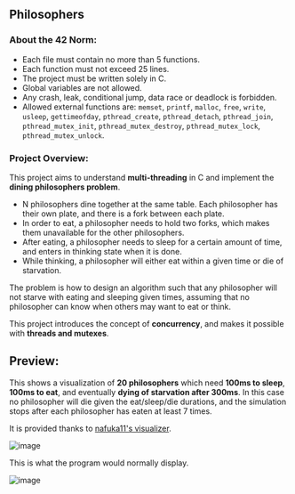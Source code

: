 ## Philosophers
### About the 42 Norm:
- Each file must contain no more than 5 functions.
- Each function must not exceed 25 lines.
- The project must be written solely in C.
- Global variables are not allowed.
- Any crash, leak, conditional jump, data race or deadlock is forbidden.
- Allowed external functions are: `memset`, `printf`, `malloc`, `free`, `write`,
                                  `usleep`, `gettimeofday`, `pthread_create`,
                                  `pthread_detach`, `pthread_join`, `pthread_mutex_init`,
                                  `pthread_mutex_destroy`, `pthread_mutex_lock`,
                                  `pthread_mutex_unlock`.

### Project Overview:
This project aims to understand **multi-threading** in C and implement the **dining philosophers problem**.

- N philosophers dine together at the same table. Each philosopher has their own plate, and there is a fork between each plate.
- In order to eat, a philosopher needs to hold two forks, which makes them unavailable for the other philosophers.
- After eating, a philosopher needs to sleep for a certain amount of time, and enters in thinking state when it is done.
- While thinking, a philosopher will either eat within a given time or die of starvation.

The problem is how to design an algorithm such that any philosopher will not starve with eating and sleeping given times, assuming that no philosopher can know when others may want to eat or think.

This project introduces the concept of **concurrency**, and makes it possible with **threads and mutexes**.

## Preview:

This shows a visualization of **20 philosophers** which need **100ms to sleep**, **100ms to eat**, and eventually **dying of starvation after 300ms**.
In this case no philosopher will die given the eat/sleep/die durations, and the simulation stops after each philosopher has eaten at least 7 times.

It is provided thanks to [nafuka11's visualizer](https://nafuka11.github.io/philosophers-visualizer/).

![image](https://github.com/user-attachments/assets/7e33f7c4-7e4a-4f9c-a7dc-d83759eb69e6)

This is what the program would normally display.

![image](https://github.com/user-attachments/assets/065bb491-3e52-41b9-a369-31b7a65ed376)

